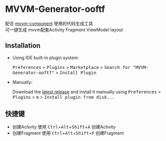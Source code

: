 # MVVM-Generator-ooftf

  配合 [mvvm-component](https://github.com/ooftf/mvvm-component) 使用的代码生成工具  
  可一键生成 mvvm配套Activity Fragment ViewModel layout 


## Installation

- Using IDE built-in plugin system:
  
  <kbd>Preferences</kbd> > <kbd>Plugins</kbd> > <kbd>Marketplace</kbd> > <kbd>Search for "MVVM-Generator-ooftf"</kbd> >
  <kbd>Install Plugin</kbd>
  
- Manually:

  Download the [latest release](https://github.com/ooftf/Android-MVVM-Generator/releases/latest) and install it manually using
  <kbd>Preferences</kbd> > <kbd>Plugins</kbd> > <kbd>⚙️</kbd> > <kbd>Install plugin from disk...</kbd>
## 快捷键
- 创建Activity
  使用 <kbd>Ctrl</kbd>+<kbd>Alt</kbd>+<kbd>Shift</kbd>+<kbd>A</kbd> 创建Activity
- 创建Fragment
  使用 <kbd>Ctrl</kbd>+<kbd>Alt</kbd>+<kbd>Shift</kbd>+<kbd>F</kbd> 创建Fragment
